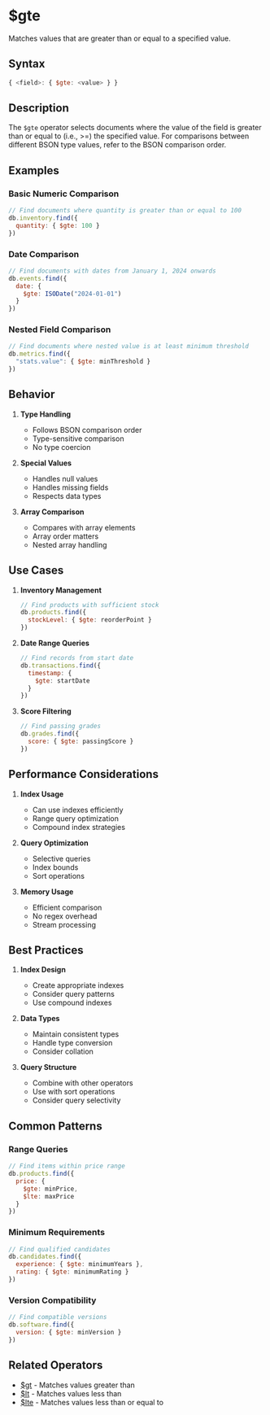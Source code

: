 # $gte

Matches values that are greater than or equal to a specified value.

## Syntax

```javascript
{ <field>: { $gte: <value> } }
```

## Description

The `$gte` operator selects documents where the value of the field is greater than or equal to (i.e., >=) the specified value. For comparisons between different BSON type values, refer to the BSON comparison order.

## Examples

### Basic Numeric Comparison

```javascript
// Find documents where quantity is greater than or equal to 100
db.inventory.find({
  quantity: { $gte: 100 }
})
```

### Date Comparison

```javascript
// Find documents with dates from January 1, 2024 onwards
db.events.find({
  date: {
    $gte: ISODate("2024-01-01")
  }
})
```

### Nested Field Comparison

```javascript
// Find documents where nested value is at least minimum threshold
db.metrics.find({
  "stats.value": { $gte: minThreshold }
})
```

## Behavior

1. **Type Handling**
   - Follows BSON comparison order
   - Type-sensitive comparison
   - No type coercion

2. **Special Values**
   - Handles null values
   - Handles missing fields
   - Respects data types

3. **Array Comparison**
   - Compares with array elements
   - Array order matters
   - Nested array handling

## Use Cases

1. **Inventory Management**
   ```javascript
   // Find products with sufficient stock
   db.products.find({
     stockLevel: { $gte: reorderPoint }
   })
   ```

2. **Date Range Queries**
   ```javascript
   // Find records from start date
   db.transactions.find({
     timestamp: {
       $gte: startDate
     }
   })
   ```

3. **Score Filtering**
   ```javascript
   // Find passing grades
   db.grades.find({
     score: { $gte: passingScore }
   })
   ```

## Performance Considerations

1. **Index Usage**
   - Can use indexes efficiently
   - Range query optimization
   - Compound index strategies

2. **Query Optimization**
   - Selective queries
   - Index bounds
   - Sort operations

3. **Memory Usage**
   - Efficient comparison
   - No regex overhead
   - Stream processing

## Best Practices

1. **Index Design**
   - Create appropriate indexes
   - Consider query patterns
   - Use compound indexes

2. **Data Types**
   - Maintain consistent types
   - Handle type conversion
   - Consider collation

3. **Query Structure**
   - Combine with other operators
   - Use with sort operations
   - Consider query selectivity

## Common Patterns

### Range Queries

```javascript
// Find items within price range
db.products.find({
  price: {
    $gte: minPrice,
    $lte: maxPrice
  }
})
```

### Minimum Requirements

```javascript
// Find qualified candidates
db.candidates.find({
  experience: { $gte: minimumYears },
  rating: { $gte: minimumRating }
})
```

### Version Compatibility

```javascript
// Find compatible versions
db.software.find({
  version: { $gte: minVersion }
})
```

## Related Operators

- [$gt](gt.md) - Matches values greater than
- [$lt](lt.md) - Matches values less than
- [$lte](lte.md) - Matches values less than or equal to 